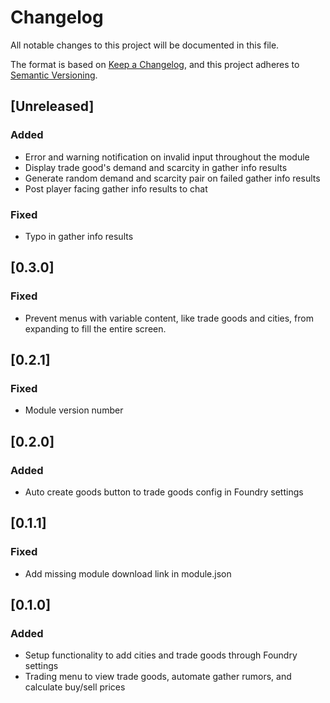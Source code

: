 # Changelog

All notable changes to this project will be documented in this file.

The format is based on [Keep a Changelog](https://keepachangelog.com/en/1.1.0/),
and this project adheres to [Semantic Versioning](https://semver.org/spec/v2.0.0.html).

## [Unreleased]

### Added

* Error and warning notification on invalid input throughout the module
* Display trade good's demand and scarcity in gather info results
* Generate random demand and scarcity pair on failed gather info results
* Post player facing gather info results to chat

### Fixed

* Typo in gather info results

## [0.3.0]

### Fixed

* Prevent menus with variable content, like trade goods and cities, from expanding to fill the
  entire screen.

## [0.2.1]

### Fixed

* Module version number

## [0.2.0]

### Added

* Auto create goods button to trade goods config in Foundry settings

## [0.1.1]

### Fixed

* Add missing module download link in module.json

## [0.1.0]

### Added

* Setup functionality to add cities and trade goods through Foundry settings
* Trading menu to view trade goods, automate gather rumors, and calculate buy/sell prices
